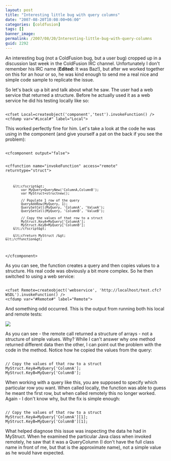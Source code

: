 ```yaml
---
layout: post
title: "Interesting little bug with query columns"
date: "2007-08-20T10:08:00+06:00"
categories: [coldfusion]
tags: []
banner_image: 
permalink: /2007/08/20/Interesting-little-bug-with-query-columns
guid: 2292
---
```


An interesting bug (not a ColdFusion bug, but a user bug) cropped up in a discussion last week in the ColdFusion IRC channel. Unfortunately I don't remember his IRC name (<b>Edited:</b> It was Baz!), but after we worked together on this for an hour or so, he was kind enough to send me a real nice and simple code sample to replicate the issue.

So let's back up a bit and talk about what he saw. The user had a web service that returned a structure. Before he actually used it as a web service he did his testing locally like so:
<!--more-->
<code>
&lt;cfset Local=createobject('component','test').invokeFunction() /&gt;
&lt;cfdump var="#Local#" label="Local"&gt;
</code>

This worked perfectly fine for him. Let's take a look at the code he was using in the component (and give yourself a pat on the back if you see the problem):

<code>
&lt;cfcomponent output="false"&gt;

&lt;cffunction name="invokeFunction" access="remote" returntype="struct"&gt;

        &lt;cfscript&gt;
            var MyQuery=QueryNew('ColumnA,ColumnB');
            var MyStruct=structnew();

            // Populate 1 row of the query
            QueryAddRow(MyQuery, 1);
            QuerySetCell(MyQuery, 'ColumnA', 'ValueA');
            QuerySetCell(MyQuery, 'ColumnB', 'ValueB');

            // Copy the values of that row to a struct
            MyStruct.KeyA=MyQuery['ColumnA'];
            MyStruct.KeyB=MyQuery['ColumnB'];
        &lt;/cfscript&gt;

        &lt;cfreturn MyStruct /&gt;
    &lt;/cffunction&gt;
&lt;/cfcomponent&gt;
</code>

As you can see, the function creates a query and then copies values to a structure. His real code was obviously a bit more complex. So he then switched to using a web service:

<code>
&lt;cfset Remote=createobject('webservice', 'http://localhost/test.cfc?WSDL').invokeFunction() /&gt;
&lt;cfdump var="#Remote#" label="Remote"&gt;
</code>

And something odd occurred. This is the output from running both his local and remote tests:

<img src="https://static.raymondcamden.com/images/aug20ss.png">

As you can see - the remote call returned a structure of arrays - not a structure of simple values. Why? While I can't answer why one method returned different data then the other, I can point out the problem with the code in the method. Notice how he copied the values from the query:

<code>
// Copy the values of that row to a struct
MyStruct.KeyA=MyQuery['ColumnA'];
MyStruct.KeyB=MyQuery['ColumnB'];
</code>

When working with a query like this, you are supposed to specify which particular row you want. When called locally, the function was able to guess he meant the first row, but when called remotely this no longer worked. Again - I don't know why, but the fix is simple enough:

<code>
// Copy the values of that row to a struct
MyStruct.KeyA=MyQuery['ColumnA'][1];
MyStruct.KeyB=MyQuery['ColumnB'][1];
</code>

What helped diagnose this issue was inspecting the data he had in MyStruct. When he examined the particular Java class when invoked remotely, he saw that it was a QueryColumn (I don't have the full class name in front of me, but that is the approximate name), not a simple value as he would have expected.